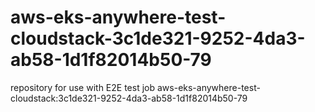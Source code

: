 # aws-eks-anywhere-test-cloudstack-3c1de321-9252-4da3-ab58-1d1f82014b50-79
repository for use with E2E test job aws-eks-anywhere-test-cloudstack:3c1de321-9252-4da3-ab58-1d1f82014b50-79
